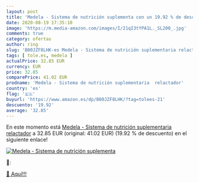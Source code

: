 ```yaml
---
layout: post
title: 'Medela - Sistema de nutrición suplementa con un 19.92 % de descuento'
date: 2020-08-19 17:35:10
image: 'https://m.media-amazon.com/images/I/21qI3tYPA1L._SL200_.jpg'
comments: true
category: ofertas
author: ring
slug: 'B00JZF8LHK-es Medela - Sistema de nutrición suplementaria relactador'
tags: [ tole.es, medela ]
actualPrice: 32.85 EUR
currency: EUR
price: 32.85
comparePrice: 41.02 EUR
prodname: 'Medela - Sistema de nutrición suplementaria  relactador'
country: 'es'
flag: '🇪🇸'
buyurl: 'https://www.amazon.es/dp/B00JZF8LHK/?tag=tolees-21'
descuento: '19.92'
average: '32.85'
---
```


En este momento está [Medela - Sistema de nutrición suplementaria  relactador](https://www.amazon.es/dp/B00JZF8LHK/?tag=tolees-21) a 32.85 EUR (original: 41.02 EUR) (19.92 %  de descuento) en el siguiente enlace!

[![Medela - Sistema de nutrición suplementa](https://m.media-amazon.com/images/I/21qI3tYPA1L._SL200_.jpg)](https://www.amazon.es/dp/B00JZF8LHK/?tag=tolees-21)

🔎:


[🛒 Aquí!!!](https://www.amazon.es/dp/B00JZF8LHK/?tag=tolees-21)
